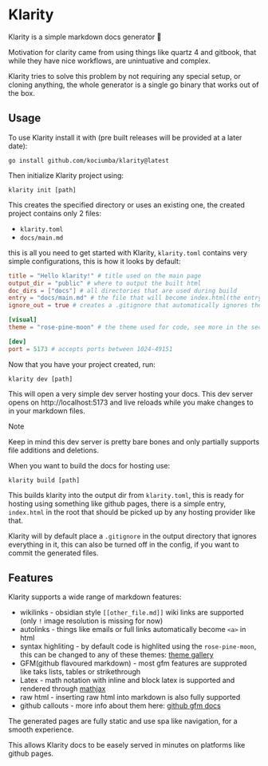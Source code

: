# Klarity

Klarity is a simple markdown docs generator 📖

Motivation for clarity came from using things like quartz 4 and gitbook, that while they have nice workflows, are unintuative and complex.

Klarity tries to solve this problem by not requiring any special setup, or cloning anything, the whole generator is a single go binary that works out of the box.

## Usage

To use Klarity install it with (pre built releases will be provided at a later date):

```shell
go install github.com/kociumba/klarity@latest
```
Then initialize Klarity project using:

```shell
klarity init [path]
```
This creates the specified directory or uses an existing one, the created project contains only 2 files:

- `klarity.toml`
- `docs/main.md`

this is all you need to get started with Klarity, `klarity.toml` contains very simple configurations, this is how it looks by default:

```toml
title = "Hello klarity!" # title used on the main page
output_dir = "public" # where to output the built html
doc_dirs = ["docs"] # all directories that are used during build
entry = "docs/main.md" # the file that will become index.html(the entry of the site)
ignore_out = true # creates a .gitignore that automatically ignores the output_dir

[visual]
theme = "rose-pine-moon" # the theme used for code, see more in the section below

[dev]
port = 5173 # accepts ports between 1024-49151
```

Now that you have your project created, run:

```shell
klarity dev [path]
```

This will open a very simple dev server hosting your docs. This dev server opens on http://localhost:5173 and live reloads while you make changes to in your markdown files. 

> [!NOTE]
> Keep in mind this dev server is pretty bare bones and only partially supports file additions and deletions.

When you want to build the docs for hosting use:

```shell
klarity build [path]
```

This builds klarity into the output dir from `klarity.toml`, this is ready for hosting using something like github pages, there is a simple entry, `index.html` in the root that should be picked up by any hosting provider like that.

Klarity will by default place a `.gitignore` in the output directory that ignores everything in it, this can also be turned off in the config, if you want to commit the generated files.

## Features

Klarity supports a wide range of markdown features:

- wikilinks - obsidian style `[[other_file.md]]` wiki links are supported (only `!` image resolution is missing for now)
- autolinks - things like emails or full links automatically become `<a>` in html
- syntax highliting - by default code is highlited using the `rose-pine-moon`, this can be changed to any of these themes: [theme gallery](https://xyproto.github.io/splash/docs/all.html)
- GFM(github flavoured markdown) - most gfm features are supproted like taks lists, tables or strikethrough
- Latex - math notation with inline and block latex is supported and rendered through [mathjax](https://www.mathjax.org/)
- raw html - inserting raw html into markdown is also fully supported
- github callouts - more info about them here: [github gfm docs](https://docs.github.com/en/get-started/writing-on-github/getting-started-with-writing-and-formatting-on-github/basic-writing-and-formatting-syntax#alerts)

The generated pages are fully static and use spa like navigation, for a smooth experience.

This allows Klarity docs to be easely served in minutes on platforms like github pages.
